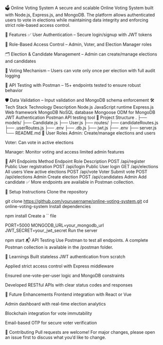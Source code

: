 🗳️ Online Voting System
A secure and scalable Online Voting System built with Node.js, Express.js, and MongoDB. The platform allows authenticated users to vote in elections while maintaining data integrity and enforcing strict role-based access control.

🚀 Features
✅ User Authentication – Secure login/signup with JWT tokens

👥 Role-Based Access Control – Admin, Voter, and Election Manager roles

🗂️ Election & Candidate Management – Admin can create/manage elections and candidates

📩 Voting Mechanism – Users can vote only once per election with full audit logging

🧪 API Testing with Postman – 15+ endpoints tested to ensure robust behavior

🛡️ Data Validation – Input validation and MongoDB schema enforcement
🛠️ Tech Stack
Technology	Description
Node.js	JavaScript runtime
Express.js	Web framework
MongoDB	NoSQL database
Mongoose	ODM for MongoDB
JWT	Authentication
Postman	API testing tool
📁 Project Structure
.
├── models/
    ├── Candidate.js
    ├── User.js
├── routes/
    ├── candidateRoutes.js
    ├── .userRoutes.js
├── .env
├── .db.js
├── jwt.js
├── .env
├── server.js
└── README.md
🔐 User Roles
Admin: Create/manage elections and users

Voter: Can vote in active elections

Manager: Monitor voting and access limited admin features

🔄 API Endpoints
Method	Endpoint	Role	Description
POST	/api/register	Public	User registration
POST	/api/login	Public	User login
GET	/api/elections	All users	View active elections
POST	/api/vote	Voter	Submit vote
POST	/api/elections	Admin	Create election
POST	/api/candidates	Admin	Add candidate
✅ More endpoints are available in Postman collection.

🔧 Setup Instructions
Clone the repository

git clone https://github.com/yourusername/online-voting-system.git
cd online-voting-system
Install dependencies

npm install
Create a `` file

PORT=5000
MONGODB_URL=your_mongodb_url
JWT_SECRET=your_jwt_secret
Run the server

npm start
📬 API Testing
Use Postman to test all endpoints. A complete Postman collection is available in the /postman folder.

🧠 Learnings
Built stateless JWT authentication from scratch

Applied strict access control with Express middleware

Ensured one-vote-per-user logic and MongoDB constraints

Developed RESTful APIs with clear status codes and responses

📌 Future Enhancements
Frontend integration with React or Vue

Admin dashboard with real-time election analytics

Blockchain integration for vote immutability

Email-based OTP for secure voter verification

🤝 Contributing
Pull requests are welcome! For major changes, please open an issue first to discuss what you’d like to change.
